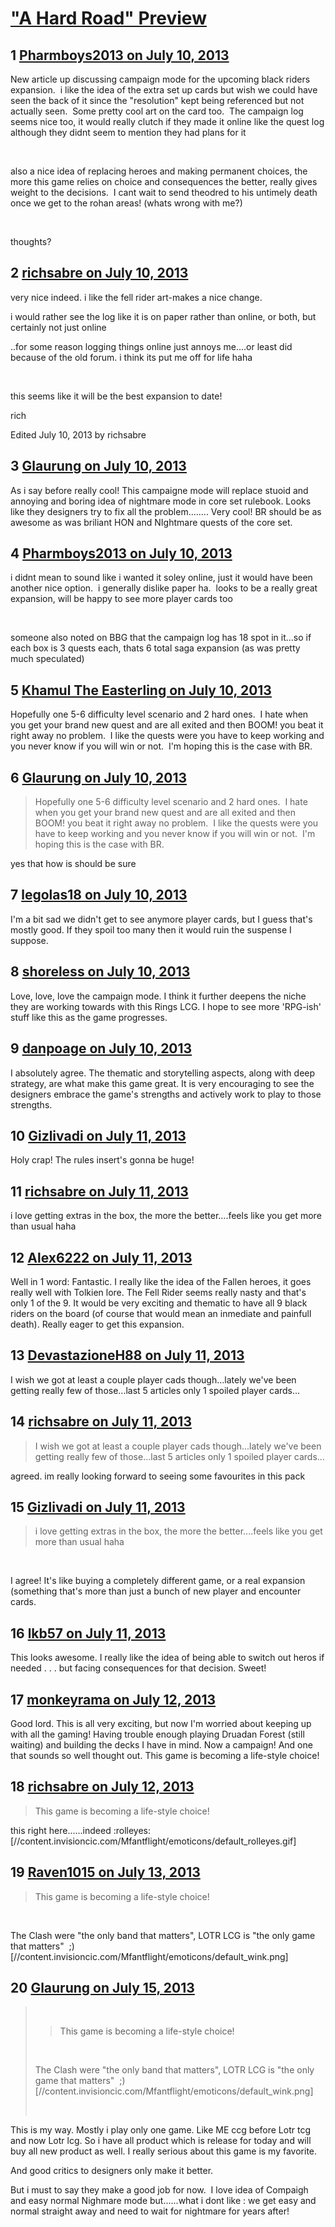 # [&quot;A Hard Road&quot;  Preview](https://community.fantasyflightgames.com/topic/86123-a-hard-road-preview/)

## 1 [Pharmboys2013 on July 10, 2013](https://community.fantasyflightgames.com/topic/86123-a-hard-road-preview/?do=findComment&comment=811479)

New article up discussing campaign mode for the upcoming black riders expansion.  i like the idea of the extra set up cards but wish we could have seen the back of it since the "resolution" kept being referenced but not actually seen.  Some pretty cool art on the card too.  The campaign log seems nice too, it would really clutch if they made it online like the quest log although they didnt seem to mention they had plans for it

 

also a nice idea of replacing heroes and making permanent choices, the more this game relies on choice and consequences the better, really gives weight to the decisions.  I cant wait to send theodred to his untimely death once we get to the rohan areas! (whats wrong with me?)

 

thoughts?

## 2 [richsabre on July 10, 2013](https://community.fantasyflightgames.com/topic/86123-a-hard-road-preview/?do=findComment&comment=811484)

very nice indeed. i like the fell rider art-makes a nice change.

i would rather see the log like it is on paper rather than online, or both, but certainly not just online

..for some reason logging things online just annoys me....or least did because of the old forum. i think its put me off for life haha

 

this seems like it will be the best expansion to date!

rich

Edited July 10, 2013 by richsabre

## 3 [Glaurung on July 10, 2013](https://community.fantasyflightgames.com/topic/86123-a-hard-road-preview/?do=findComment&comment=811494)

As i say before really cool! This campaigne mode will replace stuoid and annoying and boring idea of nightmare mode in core set rulebook. Looks like they designers try to fix all the problem........ Very cool! BR should be as awesome as was briliant HON and NIghtmare quests of the core set.

## 4 [Pharmboys2013 on July 10, 2013](https://community.fantasyflightgames.com/topic/86123-a-hard-road-preview/?do=findComment&comment=811495)

i didnt mean to sound like i wanted it soley online, just it would have been another nice option.  i generally dislike paper ha.  looks to be a really great expansion, will be happy to see more player cards too

 

someone also noted on BBG that the campaign log has 18 spot in it...so if each box is 3 quests each, thats 6 total saga expansion (as was pretty much speculated)

## 5 [Khamul The Easterling on July 10, 2013](https://community.fantasyflightgames.com/topic/86123-a-hard-road-preview/?do=findComment&comment=811497)

Hopefully one 5-6 difficulty level scenario and 2 hard ones.  I hate when you get your brand new quest and are all exited and then BOOM! you beat it right away no problem.  I like the quests were you have to keep working and you never know if you will win or not.  I'm hoping this is the case with BR. 

## 6 [Glaurung on July 10, 2013](https://community.fantasyflightgames.com/topic/86123-a-hard-road-preview/?do=findComment&comment=811503)

> Hopefully one 5-6 difficulty level scenario and 2 hard ones.  I hate when you get your brand new quest and are all exited and then BOOM! you beat it right away no problem.  I like the quests were you have to keep working and you never know if you will win or not.  I'm hoping this is the case with BR. 

yes that how is should be sure

## 7 [legolas18 on July 10, 2013](https://community.fantasyflightgames.com/topic/86123-a-hard-road-preview/?do=findComment&comment=811574)

I'm a bit sad we didn't get to see anymore player cards, but I guess that's mostly good. If they spoil too many then it would ruin the suspense I suppose.

## 8 [shoreless on July 10, 2013](https://community.fantasyflightgames.com/topic/86123-a-hard-road-preview/?do=findComment&comment=811614)

Love, love, love the campaign mode. I think it further deepens the niche they are working towards with this Rings LCG. I hope to see more 'RPG-ish' stuff like this as the game progresses.

## 9 [danpoage on July 10, 2013](https://community.fantasyflightgames.com/topic/86123-a-hard-road-preview/?do=findComment&comment=811668)

I absolutely agree. The thematic and storytelling aspects, along with deep strategy, are what make this game great. It is very encouraging to see the designers embrace the game's strengths and actively work to play to those strengths.

## 10 [Gizlivadi on July 11, 2013](https://community.fantasyflightgames.com/topic/86123-a-hard-road-preview/?do=findComment&comment=811745)

Holy crap! The rules insert's gonna be huge!

## 11 [richsabre on July 11, 2013](https://community.fantasyflightgames.com/topic/86123-a-hard-road-preview/?do=findComment&comment=811779)

i love getting extras in the box, the more the better....feels like you get more than usual haha

## 12 [Alex6222 on July 11, 2013](https://community.fantasyflightgames.com/topic/86123-a-hard-road-preview/?do=findComment&comment=811801)

Well in 1 word: Fantastic. I really like the idea of the Fallen heroes, it goes really well with Tolkien lore. The Fell Rider seems really nasty and that's only 1 of the 9. It would be very exciting and thematic to have all 9 black riders on the board (of course that would mean an inmediate and painfull death). Really eager to get this expansion.

## 13 [DevastazioneH88 on July 11, 2013](https://community.fantasyflightgames.com/topic/86123-a-hard-road-preview/?do=findComment&comment=811832)

I wish we got at least a couple player cads though...lately we've been getting really few of those...last 5 articles only 1 spoiled player cards...

## 14 [richsabre on July 11, 2013](https://community.fantasyflightgames.com/topic/86123-a-hard-road-preview/?do=findComment&comment=811840)

> I wish we got at least a couple player cads though...lately we've been getting really few of those...last 5 articles only 1 spoiled player cards...

agreed. im really looking forward to seeing some favourites in this pack

## 15 [Gizlivadi on July 11, 2013](https://community.fantasyflightgames.com/topic/86123-a-hard-road-preview/?do=findComment&comment=811852)

> i love getting extras in the box, the more the better....feels like you get more than usual haha

 

I agree! It's like buying a completely different game, or a real expansion (something that's more than just a bunch of new player and encounter cards.

## 16 [lkb57 on July 11, 2013](https://community.fantasyflightgames.com/topic/86123-a-hard-road-preview/?do=findComment&comment=811891)

This looks awesome. I really like the idea of being able to switch out heros if needed . . . but facing consequences for that decision. Sweet!

## 17 [monkeyrama on July 12, 2013](https://community.fantasyflightgames.com/topic/86123-a-hard-road-preview/?do=findComment&comment=813141)

Good lord. This is all very exciting, but now I'm worried about keeping up with all the gaming! Having trouble enough playing Druadan Forest (still waiting) and building the decks I have in mind. Now a campaign! And one that sounds so well thought out. This game is becoming a life-style choice!

## 18 [richsabre on July 12, 2013](https://community.fantasyflightgames.com/topic/86123-a-hard-road-preview/?do=findComment&comment=813145)

> This game is becoming a life-style choice!

this right here......indeed :rolleyes: [//content.invisioncic.com/Mfantflight/emoticons/default_rolleyes.gif]

## 19 [Raven1015 on July 13, 2013](https://community.fantasyflightgames.com/topic/86123-a-hard-road-preview/?do=findComment&comment=813233)

> This game is becoming a life-style choice!

 

The Clash were "the only band that matters", LOTR LCG is "the only game that matters"  ;) [//content.invisioncic.com/Mfantflight/emoticons/default_wink.png]

## 20 [Glaurung on July 15, 2013](https://community.fantasyflightgames.com/topic/86123-a-hard-road-preview/?do=findComment&comment=814330)

>  
> 
> > This game is becoming a life-style choice!
> 
>  
> 
> The Clash were "the only band that matters", LOTR LCG is "the only game that matters"  ;) [//content.invisioncic.com/Mfantflight/emoticons/default_wink.png]
> 
>  

This is my way. Mostly i play only one game. Like ME ccg before Lotr tcg and now Lotr lcg. So i have all product which is release for today and will buy all new product as well. I really serious about this game is my favorite.

And good critics to designers only make it better.

But i must to say they make a good job for now.  I love idea of Compaigh and easy normal Nighmare mode but......what i dont like : we get easy and normal straight away and need to wait for nightmare for years after!

